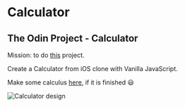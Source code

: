 # Calculator
## The Odin Project - Calculator

Mission: to do [this](https://www.theodinproject.com/paths/foundations/courses/foundations/lessons/calculator) project.

Create a Calculator from iOS clone with Vanilla JavaScript.

Make some calculus [here](https://calculator-gold-five.vercel.app/), if it is finished :smiley:

![Calculator design](https://help.apple.com/assets/61606EE5D7F26F422E7EB450/61606EEAD7F26F422E7EB468/en_US/444e9701b92783985608b59943f635be.png)
